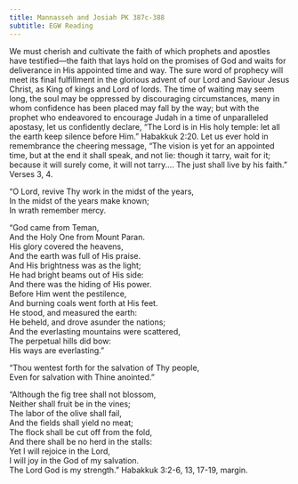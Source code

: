 ```yaml
---
title: Mannasseh and Josiah PK 387c-388
subtitle: EGW Reading
---
```


We must cherish and cultivate the faith of which prophets and apostles have testified—the faith that lays hold on the promises of God and waits for deliverance in His appointed time and way. The sure word of prophecy will meet its final fulfillment in the glorious advent of our Lord and Saviour Jesus Christ, as King of kings and Lord of lords. The time of waiting may seem long, the soul may be oppressed by discouraging circumstances, many in whom confidence has been placed may fall by the way; but with the prophet who endeavored to encourage Judah in a time of unparalleled apostasy, let us confidently declare, “The Lord is in His holy temple: let all the earth keep silence before Him.” Habakkuk 2:20. Let us ever hold in remembrance the cheering message, “The vision is yet for an appointed time, but at the end it shall speak, and not lie: though it tarry, wait for it; because it will surely come, it will not tarry.... The just shall live by his faith.” Verses 3, 4.

“O Lord, revive Thy work in the midst of the years,\
In the midst of the years make known;\
In wrath remember mercy.

“God came from Teman,\
And the Holy One from Mount Paran.\
His glory covered the heavens,\
And the earth was full of His praise.\
And His brightness was as the light;\
He had bright beams out of His side:\
And there was the hiding of His power.\
Before Him went the pestilence,\
And burning coals went forth at His feet.\
He stood, and measured the earth:\
He beheld, and drove asunder the nations;\
And the everlasting mountains were scattered,\
The perpetual hills did bow:\
His ways are everlasting.”

“Thou wentest forth for the salvation of Thy people,\
Even for salvation with Thine anointed.”

“Although the fig tree shall not blossom,\
Neither shall fruit be in the vines;\
The labor of the olive shall fail,\
And the fields shall yield no meat;\
The flock shall be cut off from the fold,\
And there shall be no herd in the stalls:\
Yet I will rejoice in the Lord,\
I will joy in the God of my salvation.\
The Lord God is my strength.” Habakkuk 3:2-6, 13, 17-19, margin.